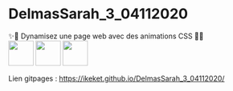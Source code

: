# DelmasSarah_3_04112020

✨💫 Dynamisez une page web avec des animations CSS 💫✨<br>
<img src="https://cdn.pixabay.com/photo/2017/08/05/11/16/logo-2582748_960_720.png" width="50" height="50">
<img src="https://cdn.pixabay.com/photo/2017/08/05/11/16/logo-2582747_960_720.png" width="50" height="50">
<img src="https://encrypted-tbn0.gstatic.com/images?q=tbn:ANd9GcTals5nCFSdxPcv2g4ue4fkyOGVRZRawk2eWg&usqp=CAU" width="50" height="50">


Lien gitpages : https://ikeket.github.io/DelmasSarah_3_04112020/
